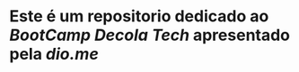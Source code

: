 <h1>Este é um repositorio dedicado ao <em>BootCamp Decola Tech</em> apresentado pela <em>dio.me</em></h1>